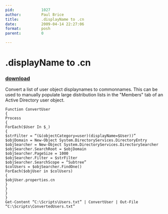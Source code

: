 ```yaml
---
pid:            1027
author:         Paul Brice
title:          .displayName to .cn
date:           2009-04-14 22:27:06
format:         posh
parent:         0

---
```


# .displayName to .cn

### [download](Scripts\1027.ps1)

Convert a list of user object displaynames to commonnames. This can be used to manually populate large distribution lists in the "Members" tab of an Active Directory user object.

```posh
Function ConvertUser
{
Process
{
ForEach($User In $_)
{
$strFilter = “(&(objectCategory=user)(displayName=$User))”
$objDomain = New-Object System.DirectoryServices.DirectoryEntry
$objSearcher = New-Object System.DirectoryServices.DirectorySearcher
$objSearcher.SearchRoot = $objDomain
$objSearcher.PageSize = 1000
$objSearcher.Filter = $strFilter
$objSearcher.SearchScope = “Subtree”
$colUsers = $objSearcher.FindOne()
ForEach($objUser in $colUsers)
{
$objUser.properties.cn
}
}
}
}
Get-Content “C:\Scripts\Users.txt” | ConvertUser | Out-File “C:\Scripts\ConvertedUsers.txt”
```
